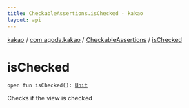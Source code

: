 ```yaml
---
title: CheckableAssertions.isChecked - kakao
layout: api
---
```


<div class='api-docs-breadcrumbs'><a href="../../index.html">kakao</a> / <a href="../index.html">com.agoda.kakao</a> / <a href="index.html">CheckableAssertions</a> / <a href=".">isChecked</a></div>

# isChecked

<div class="signature"><code><span class="keyword">open</span> <span class="keyword">fun </span><span class="identifier">isChecked</span><span class="symbol">(</span><span class="symbol">)</span><span class="symbol">: </span><a href="https://kotlinlang.org/api/latest/jvm/stdlib/kotlin/-unit/index.html"><span class="identifier">Unit</span></a></code></div>

Checks if the view is checked

